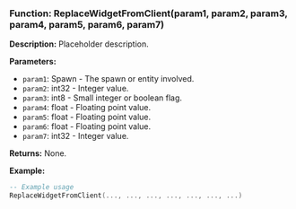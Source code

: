### Function: ReplaceWidgetFromClient(param1, param2, param3, param4, param5, param6, param7)

**Description:**
Placeholder description.

**Parameters:**
- `param1`: Spawn - The spawn or entity involved.
- `param2`: int32 - Integer value.
- `param3`: int8 - Small integer or boolean flag.
- `param4`: float - Floating point value.
- `param5`: float - Floating point value.
- `param6`: float - Floating point value.
- `param7`: int32 - Integer value.

**Returns:** None.

**Example:**

```lua
-- Example usage
ReplaceWidgetFromClient(..., ..., ..., ..., ..., ..., ...)
```
